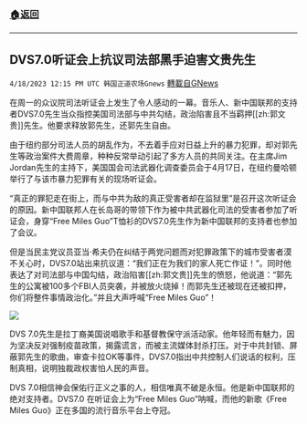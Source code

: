 ###  [:house:返回](README.md)
---


## DVS7.0听证会上抗议司法部黑手迫害文贵先生
`4/18/2023 12:15 PM UTC 韩国正道农场Gnews` [轉載自GNews](https://gnews.org/articles/1235281)

在周一的众议院司法听证会上发生了令人感动的一幕。音乐人、新中国联邦的支持者DVS7.0先生当众指控美国司法部与中共勾结，政治陷害且不当羁押[[zh:郭文贵]]先生。他要求释放郭先生，还郭先生自由。

由于纽约部分司法人员的胡乱作为，不去着手应对日益上升的暴力犯罪，却对郭先生等政治案件大费周章，种种反常举动引起了多方人员的共同关注。在主席Jim Jordan先生的主持下，美国国会司法武器化调查委员会于4月17日，在纽约曼哈顿举行了与该市暴力犯罪有关的现场听证会。

“真正的罪犯走在街上，而与中共为敌的真正受害者却在监狱里”是召开这次听证会的原因。新中国联邦人在长岛哥的带领下作为被中共武器化司法的受害者参加了听证会，身穿“Free Miles Guo”T恤衫的DVS7.0先生作为新中国联邦的支持者也参加了会议。

但是当民主党议员亚当·希夫仍在纠结于两党问题而对犯罪政策下的城市受害者漠不关心时，DVS7.0站出来抗议道：“我们正在为我们的家人死亡作证！”。同时他表达了对司法部与中国勾结，政治陷害[[zh:郭文贵]]先生的愤怒，他说道：“郭先生的公寓被100多个FBI人员突袭，并被放火烧掉！而郭先生还被现在还被扣押，你们将整件事情政治化。”并且大声呼喊“Free Miles Guo”！

![](https://i.imgur.com/vHnmpBP.jpg)

DVS 7.0先生是拉丁裔美国说唱歌手和基督教保守派活动家。他年轻而有魅力，因为坚决反对强制疫苗政策，揭露谎言，而被主流媒体封杀打压。对于中共封锁、屏蔽郭先生的歌曲，审查卡拉OK等事件，DVS7.0指出中共控制人们说话的权利，压制真相，说明独裁政权害怕人民的声音。

DVS 7.0相信神会保佑行正义之事的人，相信唯真不破是永恒。他是新中国联邦的绝对支持者。DVS7.0 在听证会上为“Free Miles Guo”呐喊，而他的新歌《Free Miles Guo》正在多国的流行音乐平台上夺冠。

